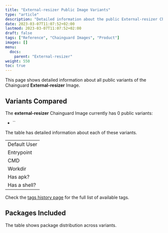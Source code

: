 ```yaml
---
title: "External-resizer Public Image Variants"
type: "article"
description: "Detailed information about the public External-resizer Chainguard Image variants"
date: 2023-03-07T11:07:52+02:00
lastmod: 2023-03-07T11:07:52+02:00
draft: false
tags: ["Reference", "Chainguard Images", "Product"]
images: []
menu:
  docs:
    parent: "External-resizer"
weight: 550
toc: true
---
```


This page shows detailed information about all public variants of the Chainguard **External-resizer** Image.

## Variants Compared
The **external-resizer** Chainguard Image currently has 0 public variants: 

- ``

The table has detailed information about each of these variants.

|              |
|--------------|
| Default User |
| Entrypoint   |
| CMD          |
| Workdir      |
| Has apk?     |
| Has a shell? |

Check the [tags history page](/chainguard/chainguard-images/reference/external-resizer/tags_history/) for the full list of available tags.

## Packages Included
The table shows package distribution across variants.

|  |
|--|
